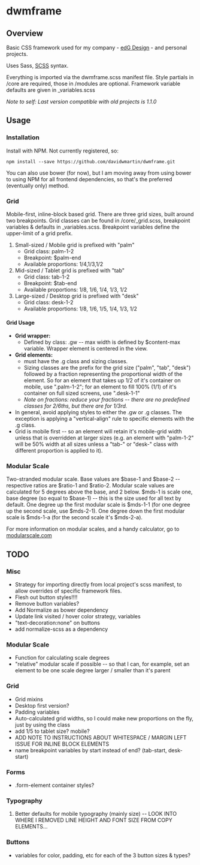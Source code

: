 # dwmframe

## Overview
Basic CSS framework used for my company  - [edG Design](http://edgdesign.co) - and personal projects. 

Uses Sass, [SCSS](http://sass-lang.com/documentation/file.SASS_REFERENCE.html) syntax. 

Everything is imported via the dwmframe.scss manifest file. Style partials in /core are required, those in /modules are optional. Framework variable defaults are given in _variables.scss 

*Note to self: Last version compatible with old projects is 1.1.0*

## Usage

### Installation
Install with NPM. Not currently registered, so: 

	npm install --save https://github.com/davidwmartin/dwmframe.git

You can also use bower (for now), but I am moving away from using bower to using NPM for all frontend dependencies, so that's the preferred (eventually only) method. 


### Grid
Mobile-first, inline-block based grid. There are three grid sizes, built around two breakpoints. Grid classes can be found in /core/_grid.scss, breakpoint variables & defaults in _variables.scss. Breakpoint variables define the upper-limit of a grid prefix.

1. Small-sized / Mobile grid is prefixed with "palm"
	* Grid class: palm-1-2
	* Breakpoint: $palm-end
	* Available proportions: 1/4,1/3,1/2
2. Mid-sized / Tablet grid is prefixed with "tab"
	* Grid class: tab-1-2
	* Breakpoint: $tab-end
	* Available proportions: 1/8, 1/6, 1/4, 1/3, 1/2
3. Large-sized / Desktop grid is prefixed with "desk"
	* Grid class: desk-1-2
	* Available proportions: 1/8, 1/6, 1/5, 1/4, 1/3, 1/2

#### Grid Usage
* **Grid wrapper:** 
	* Defined by class: .gw -- max width is defined by $content-max variable. Wrapper element is centered in the view. 
* **Grid elements:** 
	* must have the .g class and sizing classes. 
	* Sizing classes are the prefix for the grid size ("palm", "tab", "desk") followed by a fraction representing the proportional width of the element. So for an element that takes up 1/2 of it's container on mobile, use ".palm-1-2"; for an element to fill 100% (1/1) of it's container on full sized screens, use ".desk-1-1"
	* *Note on fractions: reduce your fractions -- there are no predefined classes for 2/6ths, but there are for 1/3rd.*
* In general, avoid applying styles to either the .gw or .g classes. The exception is applying a "vertical-align" rule to specific elements with the .g class. 
* Grid is mobile first -- so an element will retain it's mobile-grid width unless that is overridden at larger sizes (e.g. an element with "palm-1-2" will be 50% width at all sizes unless a "tab-" or "desk-" class with different proportion is applied to it).

### Modular Scale

Two-stranded modular scale. Base values are $base-1 and $base-2 -- respective ratios are $ratio-1 and $ratio-2. Modular scale values are calculated for 5 degrees above the base, and 2 below. $mds-1 is scale one, base degree (so equal to $base-1) -- this is the size used for all text by default. One degree up the first modular scale is $mds-1-1 (for one degree up the second scale, use $mds-2-1). One degree down the first modular scale is $mds-1-a (for the second scale it's $mds-2-a). 

For more information on modular scales, and a handy calculator, go to [modularscale.com](http://www.modularscale.com/)

## TODO 

### Misc
- Strategy for importing directly from local project's scss manifest, to allow overrides of specific framework files.
- Flesh out button styles!!!!
- Remove button variables?
- Add Normalize as bower dependency
- Update link visited / hover color strategy, variables
- "text-decoration:none" on buttons
- add normalize-scss as a dependency

### Modular Scale
- Function for calculating scale degrees
- "relative" modular scale if possible -- so that I can, for example, set an element to be one scale degree larger / smaller than it's parent

### Grid
- Grid mixins
- Desktop first version?
- Padding variables
- Auto-calculated grid widths, so I could make new proportions on the fly, just by using the class
- add 1/5 to tablet size? mobile?
- ADD NOTE TO INSTRUCTIONS ABOUT WHITESPACE / MARGIN LEFT ISSUE FOR INLINE BLOCK ELEMENTS
- name breakpoint variables by start instead of end? (tab-start, desk-start)

### Forms
- .form-element container styles? 


### Typography
1. Better defaults for mobile typography (mainly size)
-- LOOK INTO WHERE I REMOVED LINE HEIGHT AND FONT SIZE FROM COPY ELEMENTS...

### Buttons
- variables for color, padding, etc for each of the 3 button sizes & types?